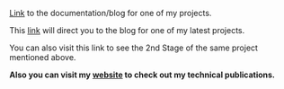 

[Link](https://medium.com/@rishabhberlia/23rd-february-2015-first-stage-9a0867b864ef#.c211k2iqz)  to the documentation/blog for one of my projects.

This [link](https://medium.com/@rishabhberlia/13th-april-2016-second-stage-b2ca82ee3100#.2yrxye6i5) will direct you to the blog for one of my latest projects.

You can also visit this link to see the 2nd Stage of the same project mentioned above.

__Also you can visit my [website](www.rishabhberlia.com) to check out my technical publications.__

